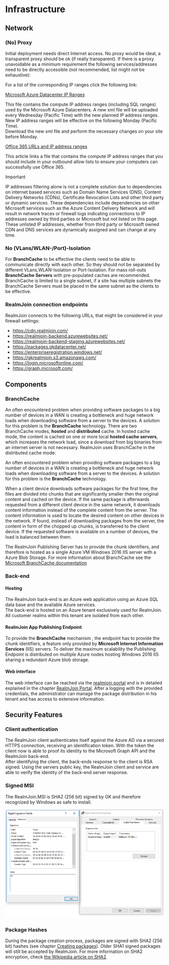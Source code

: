 
# Infrastructure

## Network

### (No) Proxy

Initial deployment needs direct Internet access. No proxy would be ideal, a transparent proxy should be ok (if really transparent). If there is a proxy unavoidable as a minimum requirement the following services/addresses need to be directly accessible (not recommended, list might not be exhaustive):  
  
For a list of the corresponding IP ranges click the following link:

[Microsoft Azure Datacenter IP Ranges](https://www.microsoft.com/en-us/download/details.aspx?id=41653)  
  
This file contains the compute IP address ranges (including SQL ranges) used by the Microsoft Azure Datacenters. A new xml file will be uploaded every Wednesday (Pacific Time) with the new planned IP address ranges. New IP address ranges will be effective on the following Monday (Pacific Time).  
Download the new xml file and perform the necessary changes on your site before Monday.
  
[Office 365 URLs and IP address ranges](https://support.office.com/en-us/article/Office-365-URLs-and-IP-address-ranges-8548a211-3fe7-47cb-abb1-355ea5aa88a2)

This article links a file that contains the compute IP address ranges that you should include in your outbound allow lists to ensure your computers can successfully use Office 365.

> [!IMPORTANT]
> IP addresses filtering alone is not a complete solution due to dependencies on internet based services such as Domain Name Services (DNS), Content Delivery Networks (CDNs), Certificate Revocation Lists and other third party or dynamic services. These dependencies include dependencies on other Microsoft services such as the Azure Content Delivery Network and will result in network traces or firewall logs indicating connections to IP addresses owned by third parties or Microsoft but not listed on this page. These unlisted IP addresses, whether from third party or Microsoft owned CDN and DNS services are dynamically assigned and can change at any time.  

### No (VLans/WLAN-/Port)-Isolation

For **BranchCache** to be effective the clients need to be able to communicate directly with each other. So they should not be separated by different VLans,WLAN-Isolation or Port-Isolation. For mass roll-outs **BranchCache Servers** with pre-populated caches are recommended. BranchCache is limited to a single subnet, if a site has multiple subnets the BranchCache Servers must be placed in the same subnet as the clients to be effective.  

### RealmJoin connection endpoints

RealmJoin connects to the following URLs, that might be considered in your firewall settings:

* https://cdn.realmjoin.com/  
* https://realmjoin-backend.azurewebsites.net/  
* https://realmjoin-backend-staging.azurewebsites.net/  
* https://packages.gkdatacenter.net/  
* https://enterpriseregistration.windows.net/  
* https://gkrealmjoin.s3.amazonaws.com/  
* https://login.microsoftonline.com/  
* https://graph.microsoft.com/  
  
## Components

<!--
### Update Cylces

### Ports/Traffic/ASTP exceptions-->

### BranchCache

An often encountered problem when providing software packages to a big number of devices in a WAN is creating a bottleneck and huge network loads when downloading software from a server to the devices. A solution for this problem is the **BranchCache** technology. There are two BranchCache modes, **hosted** and **distributed** cache. In hosted cache mode, the content is cached on one or more local **hosted cache servers**, which increases the network load, since a download from big binaries from an internet server is not necessary. RealmJoin uses BranchCache in the distributed cache mode:

An often encountered problem when providing software packages to a big number of devices in a WAN is creating a bottleneck and huge network loads when downloading software from a server to the devices. A solution for this problem is the **BranchCache** technology.

When a client device downloads software packages for the first time, the files are divided into chunks that are significantly smaller then the original content and cached on the device. If the same package is afterwards requested from a different client device in the same network, it downloads content information instead of the complete content from the server. The content information is used to locate the desired content on other devices in the network. If found, instead of downloading packages from the server, the content in form of the chopped up chunks, is transferred to the client device. If the requested software is available on a number of devices, the load is balanced between them.

The RealmJoin Publishing Server has to provide the chunk identifiers, and therefore is hosted as a single Azure VM Windows 2016 IIS server with a Azure Blob Storage. For more information about BranchCache see the [Microsoft BranchCache documentation](https://docs.microsoft.com/en-us/windows-server/networking/branchcache/branchcache)

### Back-end

#### Hosting

The RealmJoin back-end is an Azure web application using an Azure SQL data base and the available Azure services.  
The back-end is hosted on an Azure tenant exclusively used for RealmJoin. All customer realms within this tenant are isolated from each other.

#### RealmJoin App Publishing Endpoint

To provide the **BranchCache** mechanism <!-- (see section BranchCache above)-->, the endpoint has to provide the chunk identifiers, a feature only provided by **Microsoft Internet Information Services** (IIS) servers. To deliver the maximum scalability the Publishing Endpoint is distributed on multiple Azure nodes hosting Windows 2016 IIS sharing a redundant Azure blob storage.

#### Web interface

The web interface can be reached via the [realmjoin portal](https://realmjoin-web.azurewebsites.net/) and is in detailed explained in the chapter [RealmJoin Portal](rj-portal.md). After a logging with the provided credentials, the administrator can manage the package distribution in his tenant and has access to extensive information.

## Security Features

### Client authentication

The RealmJoin client authenticates itself against the Azure AD via a secured HTTPS connection, receiving an identification token. With the token the client now is able to proof its identity to the Microsoft Graph API and the RealmJoin back-end.  
After identifying the client, the back-ends response to the client is RSA signed. Using the servers public key, the RealmJoin client and service are able to verify the identity of the back-end server response.

### Signed MSI

The RealmJoin.MSI is SHA2 (256 bit) signed by GK and therefore recognized by Windows as safe to install.

[![RJ Signed MSI](./media/rj-msi-sig.png)](./media/rj-msi-sig.png)  

### Package Hashes

During the package creation process, packages are signed with SHA2 (256 bit) hashes (see chapter [Creating packages](create-package.md)). Older SHA1 signed packages will still be accepted by RealmJoin. For more information on SHA2 encryption, check [the Wikipedia article on SHA2](https://en.wikipedia.org/wiki/SHA-2).
